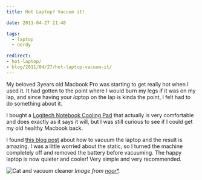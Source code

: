 ```yaml
---
title: Hot Laptop? Vacuum it!

date: 2011-04-27 21:48

tags:
  - laptop
  - nerdy

redirect:
- hot-laptop/
- blog/2011/04/27/hot-laptop-vacuum-it/
---
```

My beloved 3years old Macbook Pro was starting to get really hot when I used it. It had gotten to the point where I would burn my legs if it was on my lap, and since having your *lap*top on the lap is kinda the point, I felt had to do something about it.

I bought a [Logitech Notebook Cooling Pad](“http://www.amazon.com/Logitech-Notebook-Cooling-N100-Gray/dp/B003BEDQYY/ref=sr_1_1?ie=UTF8&qid=1303933766&sr=8-1”) that actually is very comfortable and does exactly as it says it will, but I was still curious to see if I could get my old healthy Macbook back.

I found [this blog post](“http://www.andrew.co.za/2008/02/quick-macbook-clean.html”) about how to vacuum the laptop and the result is amazing. I was a little worried about the static, so I turned the machine completely off and removed the battery before vacuuming. The happy laptop is now quieter and cooler! Very simple and very recommended.

![Cat and vacuum cleaner](/img/kitty_vacuum.jpg "Cat and vacuum cleaner")
_Image from [*n*o*o*r*](http://www.flickr.com/photos/noortje/268437984/)._
